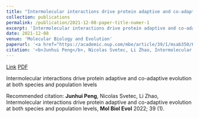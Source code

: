 ```yaml
---
title: "Intermolecular interactions drive protein adaptive and co-adaptive evolution at both species and population levels"
collection: publications
permalink: /publication/2021-12-08-paper-title-numer-1
excerpt: 'Intermolecular interactions drive protein adaptive and co-adaptive evolution at both species and population levels'
date: 2021-12-08
venue: 'Molecular Biology and Evolution'
paperurl: '<a href="https://academic.oup.com/mbe/article/39/1/msab350/6456312">Link</a> <a href="http://academicpages.github.io/files/paper1.pdf">PDF</a>'
citation: '<b>Junhui Peng</b>, Nicolas Svetec, Li Zhao, Intermolecular interactions drive protein adaptive and co-adaptive evolution at both species and population levels, <b>Mol Biol Evol</b> 2022; 39 (1).'
---
```


<a href="https://academic.oup.com/mbe/article/39/1/msab350/6456312">Link</a> <a href="http://academicpages.github.io/files/paper1.pdf">PDF</a>

Intermolecular interactions drive protein adaptive and co-adaptive evolution at both species and population levels

Recommended citation: <b>Junhui Peng</b>, Nicolas Svetec, Li Zhao, Intermolecular interactions drive protein adaptive and co-adaptive evolution at both species and population levels, <b>Mol Biol Evol</b> 2022; 39 (1).